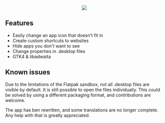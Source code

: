 <div align="center">
  <img src="https://raw.githubusercontent.com/fabrialberio/pinapp/master/data/appstream/2.png">
</div>

## Features
- Easily change an app icon that doesn't fit in
- Create custom shortcuts to websites
- Hide apps you don't want to see
- Change properties in .desktop files
- GTK4 & libadwaita

## Known issues
Due to the limitations of the Flatpak sandbox, not all .desktop files are visible by default. It is still possible to open the files individually.
This could be solved by using a different packaging format, and contributions are welcome.

The app has ben rewritten, and some translations are no longer complete. Any help with that is greatly appreciated.
